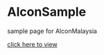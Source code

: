 # AlconSample
sample page for AlconMalaysia

<a href="https://syedalirabbani.github.io/AlconSample/home.html"> click here to view </a>
